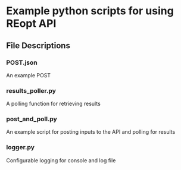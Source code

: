 Example python scripts for using REopt API
==========================================

## File Descriptions

### POST.json
An example POST

### results\_poller.py
A polling function for retrieving results

### post\_and\_poll.py
An example script for posting inputs to the API and polling for results

### logger.py
Configurable logging for console and log file

